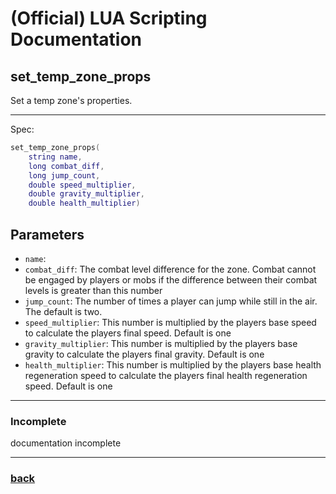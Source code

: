 
# (Official) LUA Scripting Documentation

## set_temp_zone_props

Set a temp zone's properties.

___

Spec:

```lua
set_temp_zone_props(
	string name,
	long combat_diff,
	long jump_count,
	double speed_multiplier,
	double gravity_multiplier,
	double health_multiplier)
```

## Parameters

- `name`: 
- `combat_diff`: The combat level difference for the zone. Combat cannot be engaged by players or mobs if the difference between their combat levels is greater than this number
- `jump_count`: The number of times a player can jump while still in the air. The default is two.
- `speed_multiplier`: This number is multiplied by the players base speed to calculate the players final speed. Default is one
- `gravity_multiplier`: This number is multiplied by the players base gravity to calculate the players final gravity. Default is one
- `health_multiplier`: This number is multiplied by the players base health regeneration speed to calculate the players final health regeneration speed. Default is one

___

### Incomplete

documentation incomplete

___

### [back](../zones)
